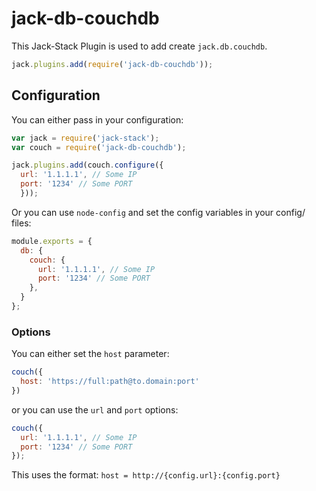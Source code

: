 # jack-db-couchdb
This Jack-Stack Plugin is used to add create `jack.db.couchdb`.

```js
jack.plugins.add(require('jack-db-couchdb'));
```


## Configuration
You can either pass in your configuration:

```js
var jack = require('jack-stack');
var couch = require('jack-db-couchdb');

jack.plugins.add(couch.configure({
  url: '1.1.1.1', // Some IP
  port: '1234' // Some PORT
  }));
```

Or you can use `node-config` and set the config variables in your config/ files:

```js
module.exports = {
  db: {
    couch: {
      url: '1.1.1.1', // Some IP
      port: '1234' // Some PORT
    },
  }
};
```


### Options
You can either set the `host` parameter:
```js
couch({
  host: 'https://full:path@to.domain:port'
})
```

or you can use the `url` and `port` options:

```js
couch({
  url: '1.1.1.1', // Some IP
  port: '1234' // Some PORT
});
```

This uses the format: `host = http://{config.url}:{config.port}`
